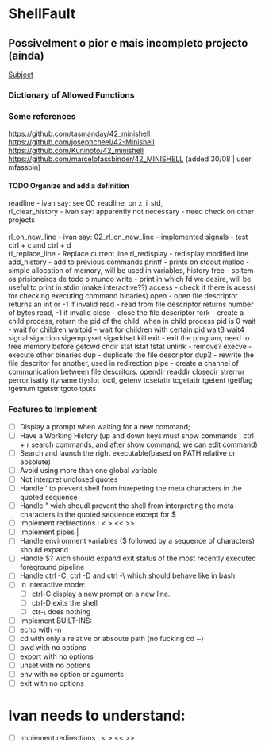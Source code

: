 # ShellFault

## Possivelment o pior e mais incompleto projecto (ainda)

[Subject](https://cdn.intra.42.fr/pdf/pdf/138331/en.subject.pdf)
### Dictionary of Allowed Functions

### Some references
https://github.com/tasmanday/42_minishell<br>
https://github.com/josephcheel/42-Minishell<br>
https://github.com/Kuninoto/42_minishell<br>
https://github.com/marcelofassbinder/42_MINISHELL (added 30/08 | user mfassbin)<br>

#### TODO Organize and add a definition
readline - ivan say: see 00_readline, on z_i_std, <br>
rl_clear_history - ivan say: apparently not necessary  - need check on other projects<br>
<br>
rl_on_new_line - ivan say: 02_rl_on_new_line - implemented signals - test ctrl + c and ctrl + d<br>
rl_replace_line - Replace current line
rl_redisplay - redisplay modified line
add_history - add to previous commands
printf - prints on stdout
malloc - simple allocation of memory, will be used in variables, history
free - soltem os prisioneiros de todo o mundo
write - print in which fd we desire, will be useful to print in stdin (make interactive??)
access - check if there is acess( for checking executing command binaries)
open - open file descriptor returns an int or -1 if invalid
read - read from file descriptor returns number of bytes read, -1 if invalid
close - close the file descriptor
fork - create a child process, return the pid of the child, when in child process pid is 0
wait - wait for children
waitpid - wait for children with certain pid
wait3
wait4
signal
sigaction
sigemptyset
sigaddset
kill
exit - exit the program, need to free memory before
getcwd
chdir
stat
lstat
fstat
unlink - remove?
execve - execute other binaries
dup - duplicate the file descriptor
dup2 - rewrite the file descritor for another, used in redirection
pipe - create a channel of communication between file descritors.
opendir
readdir
closedir
strerror
perror
isatty
ttyname
ttyslot
ioctl,
getenv
tcsetattr
tcgetattr
tgetent
tgetflag
tgetnum
tgetstr
tgoto
tputs

### Features to Implement
- [ ] Display a prompt when waiting for a new command;
- [ ] Have a Working History (up and down keys must show commands , ctrl + r search commands, and after show command, we can edit command)
- [ ] Search and launch the right executable(based on PATH relative or absolute)
- [ ] Avoid using more than one global variable
- [ ] Not interpret unclosed quotes
- [ ] Handle ' to prevent shell from intrepeting the meta characters in the quoted sequence
- [ ] Handle " wich shoudl prevent the shell from interpreting the meta-characters in the quoted sequence except for $
- [ ] Implement redirections : < > << >> 
- [ ] Implement pipes |
- [ ] Handle environment variables ($ followed by a sequence of characters) should expand
- [ ] Handle $? wich should expand exit status of the most recently executed foreground pipeline
- [ ] Handle ctrl -C, ctrl -D and ctrl -\ which should behave like in bash
- [ ] In Interactive mode:
    - [ ] ctrl-C display a new prompt on a new line.
    - [ ] ctrl-D exits the shell
    - [ ] ctr-\ does nothing
- [ ] Implement BUILT-INS:
 - [ ] echo with -n
 - [ ] cd with only a relative or absoute path (no fucking cd ~)
 - [ ] pwd with no options
 - [ ] export with no options
 - [ ] unset with no options
 - [ ] env with no option or aguments
 - [ ] exit with no options

# Ivan needs to understand:
- [ ] Implement redirections : < > << >> 

